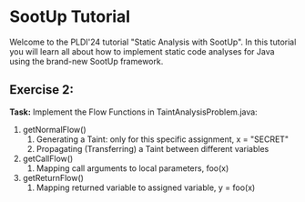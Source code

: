 # SootUp Tutorial

Welcome to the PLDI'24 tutorial "Static Analysis with SootUp". In this tutorial you will learn all about how to implement static code analyses for Java using the brand-new SootUp framework.

## Exercise 2:

**Task:** Implement the Flow Functions in TaintAnalysisProblem.java:

1. getNormalFlow()
    1. Generating a Taint: only for this specific assignment, x = "SECRET"
    2. Propagating (Transferring) a Taint between different variables
2. getCallFlow() 
    1. Mapping call arguments to local parameters,  foo(x)
3. getReturnFlow() 
    1. Mapping returned variable to assigned variable, y = foo(x)